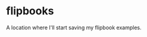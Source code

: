 
# flipbooks

<!-- badges: start -->
<!-- badges: end -->

A location where I'll start saving my flipbook examples.

